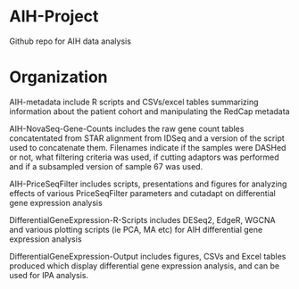 # AIH-Project
Github repo for AIH data analysis

# Organization
AIH-metadata include R scripts and CSVs/excel tables summarizing information about the patient cohort and manipulating the RedCap metadata

AIH-NovaSeq-Gene-Counts includes the raw gene count tables concatentated from STAR alignment from IDSeq and a version of the script used to concatenate them. Filenames indicate if the samples were DASHed or not, what filtering criteria was used, if cutting adaptors was performed and if a subsampled version of sample 67 was used.

AIH-PriceSeqFilter includes scripts, presentations and figures for analyzing effects of various PriceSeqFilter parameters and cutadapt on differential gene expression analysis

DifferentialGeneExpression-R-Scripts includes DESeq2, EdgeR, WGCNA and various plotting scripts (ie PCA, MA etc) for AIH differential gene expression analysis

DifferentialGeneExpression-Output includes figures, CSVs and Excel tables produced which display differential gene expression analysis, and can be used for IPA analysis.
